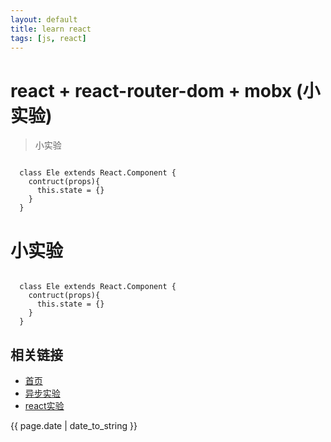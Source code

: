 ```yaml
---
layout: default
title: learn react
tags: [js, react]
---
```

# react + react-router-dom + mobx (小实验)

> 小实验

```

  class Ele extends React.Component {
    contruct(props){
      this.state = {}
    }
  } 

```

# 小实验

```

  class Ele extends React.Component {
    contruct(props){
      this.state = {}
    }
  } 

```

## 相关链接
- [首页](http://zhishan33.github.io/shanBlog/)
- [异步实验](http://zhishan33.github.io/shanBlog/scripts/js_asyn.html)
- [react实验](http://zhishan33.github.io/shanBlog/scripts/index.html)

<p>{{ page.date | date_to_string }}</p>